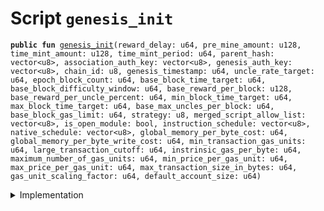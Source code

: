 
<a name="genesis_init"></a>

# Script `genesis_init`






<pre><code><b>public</b> <b>fun</b> <a href="genesis_init.md#genesis_init">genesis_init</a>(reward_delay: u64, pre_mine_amount: u128, time_mint_amount: u128, time_mint_period: u64, parent_hash: vector&lt;u8&gt;, association_auth_key: vector&lt;u8&gt;, genesis_auth_key: vector&lt;u8&gt;, chain_id: u8, genesis_timestamp: u64, uncle_rate_target: u64, epoch_block_count: u64, base_block_time_target: u64, base_block_difficulty_window: u64, base_reward_per_block: u128, base_reward_per_uncle_percent: u64, min_block_time_target: u64, max_block_time_target: u64, base_max_uncles_per_block: u64, base_block_gas_limit: u64, strategy: u8, merged_script_allow_list: vector&lt;u8&gt;, is_open_module: bool, instruction_schedule: vector&lt;u8&gt;, native_schedule: vector&lt;u8&gt;, global_memory_per_byte_cost: u64, global_memory_per_byte_write_cost: u64, min_transaction_gas_units: u64, large_transaction_cutoff: u64, instrinsic_gas_per_byte: u64, maximum_number_of_gas_units: u64, min_price_per_gas_unit: u64, max_price_per_gas_unit: u64, max_transaction_size_in_bytes: u64, gas_unit_scaling_factor: u64, default_account_size: u64)
</code></pre>



<details>
<summary>Implementation</summary>


<pre><code><b>fun</b> <a href="genesis_init.md#genesis_init">genesis_init</a>(

    reward_delay: u64,

    pre_mine_amount: u128,
    time_mint_amount: u128,
    time_mint_period: u64,
    parent_hash: vector&lt;u8&gt;,
    association_auth_key: vector&lt;u8&gt;,
    genesis_auth_key: vector&lt;u8&gt;,
    chain_id: u8,
    genesis_timestamp: u64,

    //consensus config
    uncle_rate_target: u64,
    epoch_block_count: u64,
    base_block_time_target: u64,
    base_block_difficulty_window: u64,
    base_reward_per_block: u128,
    base_reward_per_uncle_percent: u64,
    min_block_time_target: u64,
    max_block_time_target: u64,
    base_max_uncles_per_block: u64,
    base_block_gas_limit: u64,
    strategy: u8,

    //vm config
    merged_script_allow_list: vector&lt;u8&gt;,
    is_open_module: bool,
    instruction_schedule: vector&lt;u8&gt;,
    native_schedule: vector&lt;u8&gt;,

    //gas constants
    global_memory_per_byte_cost: u64,
    global_memory_per_byte_write_cost: u64,
    min_transaction_gas_units: u64,
    large_transaction_cutoff: u64,
    instrinsic_gas_per_byte: u64,
    maximum_number_of_gas_units: u64,
    min_price_per_gas_unit: u64,
    max_price_per_gas_unit: u64,
    max_transaction_size_in_bytes: u64,
    gas_unit_scaling_factor: u64,
    default_account_size: u64,
) {
    <b>assert</b>(<a href="../../modules/doc/Timestamp.md#0x1_Timestamp_is_genesis">Timestamp::is_genesis</a>(), 1);
    // create genesis account
    <b>let</b> genesis_account = <a href="../../modules/doc/Account.md#0x1_Account_create_genesis_account">Account::create_genesis_account</a>(<a href="../../modules/doc/CoreAddresses.md#0x1_CoreAddresses_GENESIS_ADDRESS">CoreAddresses::GENESIS_ADDRESS</a>());
    //Init <b>global</b> time
    <a href="../../modules/doc/Timestamp.md#0x1_Timestamp_initialize">Timestamp::initialize</a>(&genesis_account, genesis_timestamp);
    <a href="../../modules/doc/ChainId.md#0x1_ChainId_initialize">ChainId::initialize</a>(&genesis_account, chain_id);
    <a href="../../modules/doc/ConsensusStrategy.md#0x1_ConsensusStrategy_initialize">ConsensusStrategy::initialize</a>(&genesis_account, strategy);
    <a href="../../modules/doc/Block.md#0x1_Block_initialize">Block::initialize</a>(&genesis_account, parent_hash);
    <a href="../../modules/doc/TransactionPublishOption.md#0x1_TransactionPublishOption_initialize">TransactionPublishOption::initialize</a>(
        &genesis_account,
        merged_script_allow_list,
        is_open_module,
    );
    // init config
    <a href="../../modules/doc/VMConfig.md#0x1_VMConfig_initialize">VMConfig::initialize</a>(
        &genesis_account,
        instruction_schedule,
        native_schedule,
        global_memory_per_byte_cost,
        global_memory_per_byte_write_cost,
        min_transaction_gas_units,
        large_transaction_cutoff,
        instrinsic_gas_per_byte,
        maximum_number_of_gas_units,
        min_price_per_gas_unit,
        max_price_per_gas_unit,
        max_transaction_size_in_bytes,
        gas_unit_scaling_factor,
        default_account_size,
    );
    <a href="../../modules/doc/Version.md#0x1_Version_initialize">Version::initialize</a>(&genesis_account);
    <a href="../../modules/doc/TransactionTimeout.md#0x1_TransactionTimeout_initialize">TransactionTimeout::initialize</a>(&genesis_account);
    <a href="../../modules/doc/ConsensusConfig.md#0x1_ConsensusConfig_initialize">ConsensusConfig::initialize</a>(
        &genesis_account,
        uncle_rate_target,
        epoch_block_count,
        base_block_time_target,
        base_block_difficulty_window,
        base_reward_per_block,
        base_reward_per_uncle_percent,
        min_block_time_target,
        max_block_time_target,
        base_max_uncles_per_block,
        base_block_gas_limit,
        strategy,
    );
    <a href="../../modules/doc/BlockReward.md#0x1_BlockReward_initialize">BlockReward::initialize</a>(&genesis_account, reward_delay);
    <a href="../../modules/doc/TransactionFee.md#0x1_TransactionFee_initialize">TransactionFee::initialize</a>(&genesis_account);
    <b>let</b> association = <a href="../../modules/doc/Account.md#0x1_Account_create_genesis_account">Account::create_genesis_account</a>(
        <a href="../../modules/doc/CoreAddresses.md#0x1_CoreAddresses_ASSOCIATION_ROOT_ADDRESS">CoreAddresses::ASSOCIATION_ROOT_ADDRESS</a>(),
    );
    //Grant stdlib maintainer <b>to</b> association
    <a href="../../modules/doc/PackageTxnManager.md#0x1_PackageTxnManager_grant_maintainer">PackageTxnManager::grant_maintainer</a>(&genesis_account, <a href="../../modules/doc/Signer.md#0x1_Signer_address_of">Signer::address_of</a>(&association));
    // stdlib <b>use</b> two phase upgrade strategy.
    <a href="../../modules/doc/PackageTxnManager.md#0x1_PackageTxnManager_update_module_upgrade_strategy">PackageTxnManager::update_module_upgrade_strategy</a>(
        &genesis_account,
        <a href="../../modules/doc/PackageTxnManager.md#0x1_PackageTxnManager_STRATEGY_TWO_PHASE">PackageTxnManager::STRATEGY_TWO_PHASE</a>(),
    );
    // stc should be initialized after genesis_account's <b>module</b> upgrade strategy set.
    {
        <a href="../../modules/doc/STC.md#0x1_STC_initialize">STC::initialize</a>(&genesis_account);
        <a href="../../modules/doc/Account.md#0x1_Account_accept_token">Account::accept_token</a>&lt;<a href="../../modules/doc/STC.md#0x1_STC">STC</a>&gt;(&genesis_account);
        <a href="../../modules/doc/DummyToken.md#0x1_DummyToken_initialize">DummyToken::initialize</a>(&genesis_account);
        <a href="../../modules/doc/Account.md#0x1_Account_accept_token">Account::accept_token</a>&lt;<a href="../../modules/doc/STC.md#0x1_STC">STC</a>&gt;(&association);
    };
    <a href="../../modules/doc/TokenLockPool.md#0x1_TokenLockPool_initialize">TokenLockPool::initialize</a>(&genesis_account);
    <b>if</b> (pre_mine_amount &gt; 0) {
        <b>let</b> stc = <a href="../../modules/doc/Token.md#0x1_Token_mint">Token::mint</a>&lt;<a href="../../modules/doc/STC.md#0x1_STC">STC</a>&gt;(&genesis_account, pre_mine_amount);
        <a href="../../modules/doc/Account.md#0x1_Account_deposit_to">Account::deposit_to</a>(&genesis_account, <a href="../../modules/doc/Signer.md#0x1_Signer_address_of">Signer::address_of</a>(&association), stc);
    };
    <b>if</b> (time_mint_amount &gt; 0) {
        <b>let</b> cap = <a href="../../modules/doc/Token.md#0x1_Token_remove_mint_capability">Token::remove_mint_capability</a>&lt;<a href="../../modules/doc/STC.md#0x1_STC">STC</a>&gt;(&genesis_account);
        <b>let</b> key = <a href="../../modules/doc/Token.md#0x1_Token_issue_linear_mint_key">Token::issue_linear_mint_key</a>&lt;<a href="../../modules/doc/STC.md#0x1_STC">STC</a>&gt;(&cap, time_mint_amount, time_mint_period);
        <a href="../../modules/doc/Token.md#0x1_Token_add_mint_capability">Token::add_mint_capability</a>(&genesis_account, cap);
        <a href="../../modules/doc/Box.md#0x1_Box_put">Box::put</a>(&association, key);
    };
    // only dev network set genesis auth key.
    <b>if</b> (!<a href="../../modules/doc/Vector.md#0x1_Vector_is_empty">Vector::is_empty</a>(&genesis_auth_key)) {
        <b>let</b> genesis_rotate_key_cap = <a href="../../modules/doc/Account.md#0x1_Account_extract_key_rotation_capability">Account::extract_key_rotation_capability</a>(&genesis_account);
        <a href="../../modules/doc/Account.md#0x1_Account_rotate_authentication_key">Account::rotate_authentication_key</a>(&genesis_rotate_key_cap, genesis_auth_key);
        <a href="../../modules/doc/Account.md#0x1_Account_restore_key_rotation_capability">Account::restore_key_rotation_capability</a>(genesis_rotate_key_cap);
    };
    <b>let</b> assoc_rotate_key_cap = <a href="../../modules/doc/Account.md#0x1_Account_extract_key_rotation_capability">Account::extract_key_rotation_capability</a>(&association);
    <a href="../../modules/doc/Account.md#0x1_Account_rotate_authentication_key">Account::rotate_authentication_key</a>(&assoc_rotate_key_cap, association_auth_key);
    <a href="../../modules/doc/Account.md#0x1_Account_restore_key_rotation_capability">Account::restore_key_rotation_capability</a>(assoc_rotate_key_cap);
    //Start time, <a href="../../modules/doc/Timestamp.md#0x1_Timestamp_is_genesis">Timestamp::is_genesis</a>() will <b>return</b> <b>false</b>. this call should at the end of genesis init.
    <a href="../../modules/doc/Timestamp.md#0x1_Timestamp_set_time_has_started">Timestamp::set_time_has_started</a>(&genesis_account);
    <a href="../../modules/doc/Account.md#0x1_Account_release_genesis_signer">Account::release_genesis_signer</a>(genesis_account);
    <a href="../../modules/doc/Account.md#0x1_Account_release_genesis_signer">Account::release_genesis_signer</a>(association);
}
</code></pre>



</details>
